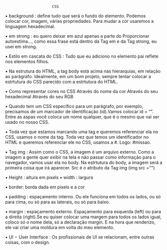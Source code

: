                          CSS
▪ background : define tudo que será o fundo do elemento. Podemos colocar cor, imagem, várias propriedades. Para mudar a cor usaremos a linguagem hexadecimal.

▪ em strong : eu quero deixar em azul apenas a parte do Proporcionar autoestima..., como essa frase está dentro da Tag em e da Tag strong, eu usei em strong.

▪ Estilo em cascata do CSS : Tudo que eu adiciono no elemento pai reflete nos elementos filhos.

▪ Na estrutura do HTML, a tag body está acima nas hierarquias, em relação ao parágrafo. Idealmente, em um bom projeto, sempre tentar colocar a estrtutura do CSS parecido com a estrtutura do HTML.

▪ Como representar cores no CSS Através do nome da cor Através do seu hexadecimal Através do seu RGB

▪ Quando tem um CSS específico para um parágrafo, por exemplo, precisamos de um marcador de identificação (id).Vamos colocar id = “”. Entre as aspas você coloca um nome qualquer, que é o mesmo que vai ser usado no nosso CSS.

▪ Toda vez que estamos marcando uma tag e queremos referenciar ela no CSS, usamos o nome da tag. Toda vez que temos um identificador no HTML e queremos referenciar ele no CSS, usamos a #. Logo: #missao.

▪ Tag img : Assim como o CSS, a imagem é um arquivo externo. Como a imagem a gente quer exibir na tela e não passar como informação para o navegador, vamos usar ela no body. Na estrtutura do body, a imagem será a primeira coisa que irá aparecer. Src é o atributo da Tag img (img src ="")

▪ Height : altura em pixels ▪ width : largura

▪ border: borda dada em pixels e a cor

▪ padding : espaçamento interno. Ou ele funciona em todos os lados, ou só para cima, ou só para as laterais, ou só para baixo.

▪ margin : espaçamento externo. Espaçamento para esquerda (left) ou para a direita (right).Se eu quiser colocar uma margem para todos os lados igual, coloco só o nome dela, só a declaração margin. E na hora que renderizo, ele vai criar uma moldura em volta do meu elemento.

▪ UI − User Interface : Os profissionais de UI se relacionam, entre outras coisas, com o design.